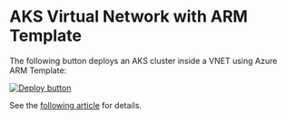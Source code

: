 # AKS Virtual Network with ARM Template

The following button deploys an AKS cluster inside a VNET using Azure ARM Template:

[![Deploy button](http://azuredeploy.net/deploybutton.png)](https://portal.azure.com/#create/Microsoft.Template/uri/https:%2F%2Fraw.githubusercontent.com%2Fvplauzon%2Faks%2Fmaster%2Faks-vnet-arm%2Fdeploy.json)

See the [following article](???) for details.

